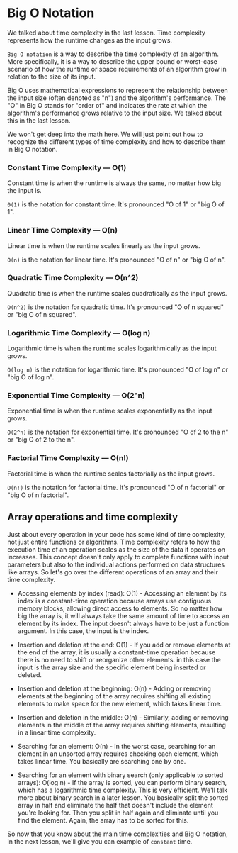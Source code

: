 # Big O Notation

We talked about time complexity in the last lesson. Time complexity represents how the runtime changes as the input grows.

`Big O notation` is a way to describe the time complexity of an algorithm. More specifically, it is a way to describe the upper bound or worst-case scenario of how the runtime or space requirements of an algorithm grow in relation to the size of its input.

Big O uses mathematical expressions to represent the relationship between the input size (often denoted as "n") and the algorithm's performance. The "O" in Big O stands for "order of" and indicates the rate at which the algorithm's performance grows relative to the input size. We talked about this in the last lesson.

We won't get deep into the math here. We will just point out how to recognize the different types of time complexity and how to describe them in Big O notation.

### Constant Time Complexity — O(1)

Constant time is when the runtime is always the same, no matter how big the input is.

`0(1)` is the notation for constant time. It's pronounced "O of 1" or "big O of 1".

### Linear Time Complexity — O(n)

Linear time is when the runtime scales linearly as the input grows.

`O(n)` is the notation for linear time. It's pronounced "O of n" or "big O of n".

### Quadratic Time Complexity — O(n^2)

Quadratic time is when the runtime scales quadratically as the input grows.

`O(n^2)` is the notation for quadratic time. It's pronounced "O of n squared" or "big O of n squared".

### Logarithmic Time Complexity — O(log n)

Logarithmic time is when the runtime scales logarithmically as the input grows.

`O(log n)` is the notation for logarithmic time. It's pronounced "O of log n" or "big O of log n".

### Exponential Time Complexity — O(2^n)

Exponential time is when the runtime scales exponentially as the input grows.

`O(2^n)` is the notation for exponential time. It's pronounced "O of 2 to the n" or "big O of 2 to the n".

### Factorial Time Complexity — O(n!)

Factorial time is when the runtime scales factorially as the input grows.

`O(n!)` is the notation for factorial time. It's pronounced "O of n factorial" or "big O of n factorial".

## Array operations and time complexity

Just about every operation in your code has some kind of time complexity, not just entire functions or algorithms. Time complexity refers to how the execution time of an operation scales as the size of the data it operates on increases. This concept doesn't only apply to complete functions with input parameters but also to the individual actions performed on data structures like arrays. So let's go over the different operations of an array and their time complexity.

- Accessing elements by index (read): O(1) - Accessing an element by its index is a constant-time operation because arrays use contiguous memory blocks, allowing direct access to elements. So no matter how big the array is, it will always take the same amount of time to access an element by its index. The input doesn't always have to be just a function argument. In this case, the input is the index.

- Insertion and deletion at the end: O(1) - If you add or remove elements at the end of the array, it is usually a constant-time operation because there is no need to shift or reorganize other elements. in this case the input is the array size and the specific element being inserted or deleted.

- Insertion and deletion at the beginning: O(n) - Adding or removing elements at the beginning of the array requires shifting all existing elements to make space for the new element, which takes linear time.

- Insertion and deletion in the middle: O(n) - Similarly, adding or removing elements in the middle of the array requires shifting elements, resulting in a linear time complexity.

- Searching for an element: O(n) - In the worst case, searching for an element in an unsorted array requires checking each element, which takes linear time. You basically are searching one by one.

- Searching for an element with binary search (only applicable to sorted arrays): O(log n) - If the array is sorted, you can perform binary search, which has a logarithmic time complexity. This is very efficient. We'll talk more about binary search in a later lesson. You basically split the sorted array in half and eliminate the half that doesn't include the element you're looking for. Then you split in half again and eliminate until you find the element. Again, the array has to be sorted for this.

So now that you know about the main time complexities and Big O notation, in the next lesson, we'll give you can example of `constant` time.

